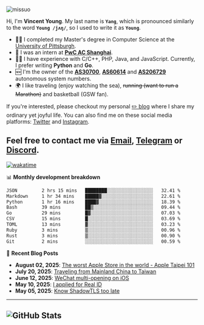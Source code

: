 <p align="left"> <img src="https://komarev.com/ghpvc/?username=missuo&label=Profile%20views&color=0e75b6&style=flat" alt="missuo" /> </p>

Hi, I'm **Vincent Young**. My last name is **`Yang`**, which is pronounced similarly to the word **`Young /jʌŋ/`**, so I used to write it as **`Young`**.

- 👨‍🎓 I completed my Master's degree in Computer Science at the [University of Pittsburgh](https://www.pitt.edu).
- 💼 I was an intern at **[PwC AC Shanghai](https://www.linkedin.com/company/pwc-ac-shanghai/)**.
- 👨‍💻 I have experience with C/C++, PHP, Java, and JavaScript. Currently, I prefer writing **Python** and **Go**.
- 🆕 I'm the owner of the **[AS30700](https://bgp.tools/as/30700)**, **[AS60614](https://bgp.tools/as/60614)** and **[AS206729](https://bgp.tools/as/206729)** autonomous system numbers.
- 🌍 I like traveling (enjoy watching the sea), ~~running (want to run a Marathon)~~ and basketball (GSW fan).

If you're interested, please checkout my personal [✏️ blog](https://missuo.me/) where I share my ordinary yet joyful life. You can also find me on these social media platforms: [Twitter](https://twitter.com/m1ssuo) and [Instagram](https://www.instagram.com/missuo.me).

Feel free to contact me via <a href="mailto:me@owo.nz">Email</a>, [Telegram](https://t.me/missuo) or [Discord](https://discordapp.com/users/missuo#7448).
-------

[![wakatime](https://wakatime.com/badge/user/c13cd961-40ca-417a-afb6-1f9ea8ac295c.svg)](https://wakatime.com/@missuo)

📊 **Monthly development breakdown**
<!--START_SECTION:waka-->

```txt
JSON         2 hrs 15 mins   ████████░░░░░░░░░░░░░░░░░   32.41 %
Markdown     1 hr 34 mins    █████▓░░░░░░░░░░░░░░░░░░░   22.61 %
Python       1 hr 16 mins    ████▓░░░░░░░░░░░░░░░░░░░░   18.39 %
Bash         39 mins         ██▒░░░░░░░░░░░░░░░░░░░░░░   09.44 %
Go           29 mins         █▓░░░░░░░░░░░░░░░░░░░░░░░   07.03 %
CSV          15 mins         █░░░░░░░░░░░░░░░░░░░░░░░░   03.69 %
TOML         13 mins         ▓░░░░░░░░░░░░░░░░░░░░░░░░   03.23 %
Ruby         3 mins          ▒░░░░░░░░░░░░░░░░░░░░░░░░   00.96 %
Rust         3 mins          ▒░░░░░░░░░░░░░░░░░░░░░░░░   00.90 %
Git          2 mins          ░░░░░░░░░░░░░░░░░░░░░░░░░   00.59 %
```

<!--END_SECTION:waka-->

📝 **Recent Blog Posts**
- **August 02, 2025**: [The worst Apple Store in the world - Apple Taipei 101](https://missuo.me/posts/taipei-101-apple-store/)
- **July 20, 2025**: [Traveling from Mainland China to Taiwan](https://missuo.me/posts/china-to-taiwan/)
- **June 12, 2025**: [WeChat multi-opening on iOS](https://missuo.me/posts/wechat-ios-multi-open/)
- **May 10, 2025**: [I applied for Real ID](https://missuo.me/posts/real-id/)
- **May 05, 2025**: [Know ShadowTLS too late](https://missuo.me/posts/shadowtls/)

-------

![GitHub Stats](https://github-readme-stats-opal-alpha-76.vercel.app/api?username=missuo&show_icons=true&theme=transparent)
-------

